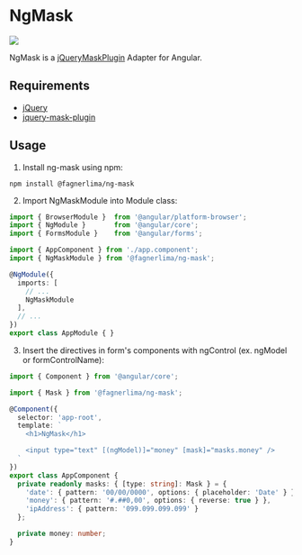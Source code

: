 # NgMask

[![](https://img.shields.io/badge/npm-v2.0.0-brightgreen.svg)](https://www.npmjs.com/package/@fagnerlima/ng-mask)

NgMask is a [jQueryMaskPlugin](https://github.com/igorescobar/jQuery-Mask-Plugin) Adapter for Angular.

## Requirements

* [jQuery](https://www.npmjs.com/package/jquery)
* [jquery-mask-plugin](https://www.npmjs.com/package/jquery-mask-plugin)

## Usage

1. Install ng-mask using npm:

```
npm install @fagnerlima/ng-mask
```

2. Import NgMaskModule into Module class:

```typescript
import { BrowserModule }  from '@angular/platform-browser';
import { NgModule }       from '@angular/core';
import { FormsModule }    from '@angular/forms';

import { AppComponent } from './app.component';
import { NgMaskModule } from '@fagnerlima/ng-mask';

@NgModule({
  imports: [
    // ...
    NgMaskModule
  ],
  // ...
})
export class AppModule { }
```

3. Insert the directives in form's components with ngControl (ex. ngModel or formControlName):

```typescript
import { Component } from '@angular/core';

import { Mask } from '@fagnerlima/ng-mask';

@Component({
  selector: 'app-root',
  template: `
    <h1>NgMask</h1>

    <input type="text" [(ngModel)]="money" [mask]="masks.money" />
  `
})
export class AppComponent {
  private readonly masks: { [type: string]: Mask } = {
    'date': { pattern: '00/00/0000', options: { placeholder: 'Date' } },
    'money': { pattern: '#.##0,00', options: { reverse: true } },
    'ipAddress': { pattern: '099.099.099.099' }
  };

  private money: number;
}
```
